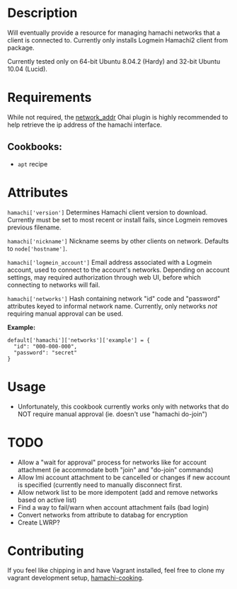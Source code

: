 Description
===========
Will eventually provide a resource for managing hamachi networks that a client is
connected to. Currently only installs Logmein Hamachi2 client from package.

Currently tested only on 64-bit Ubuntu 8.04.2 (Hardy) and 32-bit Ubuntu 10.04 (Lucid).

Requirements
============

While not required, the [network_addr](https://gist.github.com/1040543) Ohai plugin is highly recommended
to help retrieve the ip address of the hamachi interface.

## Cookbooks:

* `apt` recipe

Attributes
==========
`hamachi['version']`
Determines Hamachi client version to download. Currently must be set to most
recent or install fails, since Logmein removes previous filename.

`hamachi['nickname']`
Nickname seems by other clients on network. Defaults to `node['hostname']`.

`hamachi['logmein_account']`
Email address associated with a Logmein account, used to connect to the
account's networks. Depending on account settings, may required authorization
through web UI, before which connecting to networks will fail.

`hamachi['networks']`
Hash containing network "id" code and "password" attributes keyed to informal network name.
Currently, only networks *not* requiring manual approval can be used.

**Example:**

    default['hamachi']['networks']['example'] = {
      "id": "000-000-000",
      "password": "secret"
    }

Usage
=====

 * Unfortunately, this cookbook currently works only with networks that
   do NOT require manual approval (ie. doesn't use "hamachi do-join")

TODO
====

 * Allow a "wait for approval" process for networks like for account
   attachment (ie accommodate both "join" and "do-join" commands)
 * Allow lmi account attachment to be cancelled or changes if new
   account is specified (currently need to manually disconnect first.
 * Allow network list to be more idempotent (add and remove networks
   based on active list)
 * Find a way to fail/warn when account attachment fails (bad login)
 * Convert networks from attribute to databag for encryption
 * Create LWRP?

Contributing
============

If you feel like chipping in and have Vagrant installed, feel free to
clone my vagrant development setup,
[hamachi-cooking](http://github.com/myplanetdigital/hamachi-cooking).
